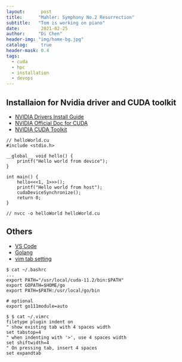 ```yaml
---
layout:      post
title:      "Mahler: Symphony No.2 Resurrection"
subtitle:   "Tom is working on piano"
date:        2021-02-25
author:     "Di Chen"
header-img: "img/home-bg.jpg"
catalog:     true
header-mask: 0.4
tags:
  - cuda
  - hpc
  - installation
  - devops
---
```


## Installaion for Nvidia driver and CUDA toolkit

- [NVIDIA Drivers Install Guide](https://www.if-not-true-then-false.com/2015/fedora-nvidia-guide/)
- [NVIDIA Official Doc for CUDA](https://docs.nvidia.com/cuda/cuda-installation-guide-linux/index.html)
- [NVIDIA CUDA Toolkit](https://www.if-not-true-then-false.com/2018/install-nvidia-cuda-toolkit-on-fedora/)

```
// helloWorld.cu
#include <stdio.h>

__global__ void hello() {
    printf("Hello world from device");
}

int main() {
    hello<<<1, 1>>>();
    printf("Hello world from host");
    cudaDeviceSynchronize();
    return 0;
}

// nvcc -o helloWorld helloWorld.cu

```

## Others

- [VS Code](https://code.visualstudio.com/docs/setup/linux)
- [Golang](https://golang.org/doc/install?download=go1.16.linux-amd64.tar.gz)
- [vim tab setting](https://stackoverflow.com/questions/234564/tab-key-4-spaces-and-auto-indent-after-curly-braces-in-vim)

```
$ cat ~/.bashrc
...
export PATH="/usr/local/cuda-11.2/bin:$PATH"
export GOPATH=$HOME/go
export PATH=$PATH:/usr/local/go/bin

# optional
export go111module=auto

$ $ cat ~/.vimrc 
filetype plugin indent on
" show existing tab with 4 spaces width
set tabstop=4
" when indenting with '>', use 4 spaces width
set shiftwidth=4
" On pressing tab, insert 4 spaces
set expandtab
```
